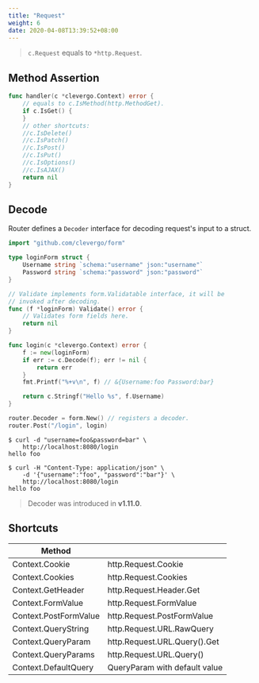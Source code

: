 ```yaml
---
title: "Request"
weight: 6
date: 2020-04-08T13:39:52+08:00
---
```


> `c.Request` equals to `*http.Request`.

## Method Assertion

```go
func handler(c *clevergo.Context) error {
	// equals to c.IsMethod(http.MethodGet).
	if c.IsGet() {
	}
	// other shortcuts:
	//c.IsDelete()
	//c.IsPatch()
	//c.IsPost()
	//c.IsPut()
	//c.IsOptions()
	//c.IsAJAX()
	return nil
}
```

## Decode

Router defines a `Decoder` interface for decoding request's input to a struct.

```go
import "github.com/clevergo/form"
```

```go
type loginForm struct {
	Username string `schema:"username" json:"username"`
	Password string `schema:"password" json:"password"`
}

// Validate implements form.Validatable interface, it will be
// invoked after decoding.
func (f *loginForm) Validate() error {
	// Validates form fields here.
	return nil
}

func login(c *clevergo.Context) error {
	f := new(loginForm)
	if err := c.Decode(f); err != nil {
		return err
	}
	fmt.Printf("%+v\n", f) // &{Username:foo Password:bar}

	return c.Stringf("Hello %s", f.Username)
}

router.Decoder = form.New() // registers a decoder.
router.Post("/login", login)
```

```shell
$ curl -d "username=foo&password=bar" \
	http://localhost:8080/login
hello foo

$ curl -H "Content-Type: application/json" \
	-d '{"username":"foo", "password":"bar"}' \
	http://localhost:8080/login
hello foo
```

> Decoder was introduced in **v1.11.0**.

## Shortcuts

| Method | |
|---|---|
| Context.Cookie | http.Request.Cookie |
| Context.Cookies | http.Request.Cookies |
| Context.GetHeader | http.Request.Header.Get |
| Context.FormValue | http.Request.FormValue |
| Context.PostFormValue | http.Request.PostFormValue |
| Context.QueryString | http.Request.URL.RawQuery |
| Context.QueryParam | http.Request.URL.Query().Get |
| Context.QueryParams | http.Request.URL.Query() |
| Context.DefaultQuery | QueryParam with default value |
